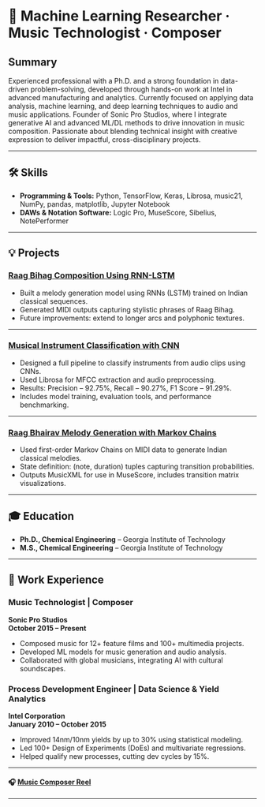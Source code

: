# 🎵 Machine Learning Researcher · Music Technologist · Composer

## Summary
Experienced professional with a Ph.D. and a strong foundation in data-driven problem-solving, developed through hands-on work at Intel in advanced manufacturing and analytics. Currently focused on applying data analysis, machine learning, and deep learning techniques to audio and music applications. Founder of Sonic Pro Studios, where I integrate generative AI and advanced ML/DL methods to drive innovation in music composition. Passionate about blending technical insight with creative expression to deliver impactful, cross-disciplinary projects.

---

## 🛠️ Skills
- **Programming & Tools:** Python, TensorFlow, Keras, Librosa, music21, NumPy, pandas, matplotlib, Jupyter Notebook
- **DAWs & Notation Software:** Logic Pro, MuseScore, Sibelius, NotePerformer

---

## 💡 Projects

### [Raag Bihag Composition Using RNN-LSTM](https://github.com/balubm/Raag-Bihag-composition-by-RNN-LSTM)
- Built a melody generation model using RNNs (LSTM) trained on Indian classical sequences.
- Generated MIDI outputs capturing stylistic phrases of Raag Bihag.
- Future improvements: extend to longer arcs and polyphonic textures.

---

### [Musical Instrument Classification with CNN](https://github.com/balubm/Music-Instrument-Classification_CNN)
- Designed a full pipeline to classify instruments from audio clips using CNNs.
- Used Librosa for MFCC extraction and audio preprocessing.
- Results: Precision – 92.75%, Recall – 90.27%, F1 Score – 91.29%.
- Includes model training, evaluation tools, and performance benchmarking.

---

### [Raag Bhairav Melody Generation with Markov Chains](https://github.com/balubm/Raag-Bhairav-composition-by-GEN-AI_Markov-Chain)
- Used first-order Markov Chains on MIDI data to generate Indian classical melodies.
- State definition: (note, duration) tuples capturing transition probabilities.
- Outputs MusicXML for use in MuseScore, includes transition matrix visualizations.

---

## 🎓 Education
- **Ph.D., Chemical Engineering** – Georgia Institute of Technology  
- **M.S., Chemical Engineering** – Georgia Institute of Technology  

---

## 💼 Work Experience

### Music Technologist | Composer  
**Sonic Pro Studios**  
**October 2015 – Present**  
- Composed music for 12+ feature films and 100+ multimedia projects.
- Developed ML models for music generation and audio analysis.
- Collaborated with global musicians, integrating AI with cultural soundscapes.

### Process Development Engineer | Data Science & Yield Analytics  
**Intel Corporation**  
**January 2010 – October 2015**  
- Improved 14nm/10nm yields by up to 30% using statistical modeling.
- Led 100+ Design of Experiments (DoEs) and multivariate regressions.
- Helped qualify new processes, cutting dev cycles by 15%.

---

#### 🎧 [Music Composer Reel](https://play.reelcrafter.com/BOtkvkkMQc2Bi-ONyx15uQ)

---

